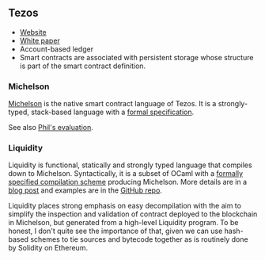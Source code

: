 ## Tezos

* [Website](http://tezos.com)
* [White paper](https://www.tezos.com/static/papers/white_paper.pdf)
* Account-based ledger
* Smart contracts are associated with persistent storage whose structure is part of the smart contract definition.

### Michelson

[Michelson](https://www.michelson-lang.com) is the native smart contract language of Tezos. It is a strongly-typed, stack-based language with a [formal specification](https://www.tezos.com/static/papers/language.pdf).

See also [Phil's evaluation](https://wadler.blogspot.com.au/2017/12/simplicity-and-michelson.html).

### Liquidity

Liquidity is functional, statically and strongly typed language that compiles down to Michelson. Syntactically, it is a subset of OCaml with a [formally specified compilation scheme](http://www.ocamlpro.com/2018/02/08/liquidity-smart-contract-deploy-live-demo-on-tezos-alphanet-jfla2018/#compilation-schema) producing Michelson. More details are in a [blog post](http://www.ocamlpro.com/2018/02/08/liquidity-smart-contract-deploy-live-demo-on-tezos-alphanet-jfla2018/) and examples are in the [GitHub repo](https://github.com/OCamlPro/liquidity/tree/master/tests/others).

Liquidity places strong emphasis on easy decompilation with the aim to simplify the inspection and validation of contract deployed to the blockchain in Michelson, but generated from a high-level Liquidity program. To be honest, I don't quite see the importance of that, given we can use hash-based schemes to tie sources and bytecode together as is routinely done by Solidity on Ethereum.
